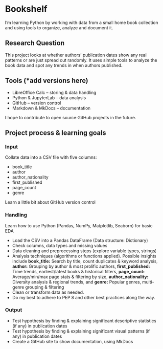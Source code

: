 # Bookshelf

I’m learning Python by working with data from a small home book collection and using tools to organize, analyze and document it.

## Research Question

This project looks at whether authors’ publication dates show any real patterns or are just spread out randomly. It uses simple tools to analyze the book data and spot any trends in when authors published.

## Tools (*add versions here)

- LibreOffice Calc – storing & data handling  
- Python & JupyterLab – data analysis
- GitHub – version control  
- Markdown & MkDocs – documentation  

I hope to contribute to open source GitHub projects in the future.

## Project process & learning goals

### Input

Collate data into a CSV file with five columns:

- book_title  
- author  
- author_nationality  
- first_published  
- page_count  
- genre  

Learn a little bit about GitHub version control

### Handling

Learn how to use Python (Pandas, NumPy, Matplotlib, Seaborn) for basic EDA

- Load the CSV into a Pandas DataFrame (Data structure: Dictionary)  
- Check columns, data types and missing values  
- Data cleaning and preprocessing steps (explore variable types, strings)  
- Analysis techniques (algorithms or functions applied). Possible insights include **book_title:** Search by title, count duplicates & keyword analysis, **author:** Grouping by author & most prolific authors, **first_published:** Time trends, earliest/latest books & historical filters, **page_count:** Average/min/max page stats & filtering by size, **author_nationality:** Diversity analysis & regional trends, and **genre:** Popular genres, multi-genre grouping & filtering  
- Clean or transform data as needed.  
- Do my best to adhere to PEP 8 and other best practices along the way.

### Output

- Test hypothesis by finding & explaining significant descriptive statistics (if any) in publication dates  
- Test hypothesis by finding & explaining significant visual patterns (if any) in publication dates  
- Create a GitHub site to show documentation, using MkDocs
